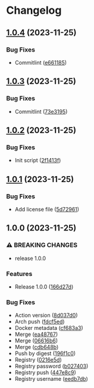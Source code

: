 # Changelog

## [1.0.4](https://github.com/netwatching/template.docker/compare/v1.0.3...v1.0.4) (2023-11-25)


### Bug Fixes

* Commitlint ([e661185](https://github.com/netwatching/template.docker/commit/e66118551475425062ba8633856b932acf9b5b4c))

## [1.0.3](https://github.com/netwatching/template.docker/compare/v1.0.2...v1.0.3) (2023-11-25)


### Bug Fixes

* Commitlint ([73e3195](https://github.com/netwatching/template.docker/commit/73e3195b89b1d4611da9fd8c0abeae0aaa6ec9ce))

## [1.0.2](https://github.com/netwatching/template.docker/compare/v1.0.1...v1.0.2) (2023-11-25)


### Bug Fixes

* Init script ([2f1413f](https://github.com/netwatching/template.docker/commit/2f1413ff29d9e78940eef9c38e1ab7f8d2ae4197))

## [1.0.1](https://github.com/netwatching/template.docker/compare/v1.0.0...v1.0.1) (2023-11-25)


### Bug Fixes

* Add license file ([5d72961](https://github.com/netwatching/template.docker/commit/5d7296104ab6009b09508554ecf84f09528426f1))

## 1.0.0 (2023-11-25)


### ⚠ BREAKING CHANGES

* release 1.0.0

### Features

* Release 1.0.0 ([166d27d](https://github.com/netwatching/template.docker/commit/166d27dcdedf26d8635649b1f80fcc2f32b7b63c))


### Bug Fixes

* Action version ([8d037d0](https://github.com/netwatching/template.docker/commit/8d037d0620516a0561192e925a7b7380b5b85da7))
* Arch push ([fdcf5ed](https://github.com/netwatching/template.docker/commit/fdcf5eda80f9bf219b23632eb7af21c8a050e6c9))
* Docker metadata ([cf683a3](https://github.com/netwatching/template.docker/commit/cf683a35ad422864ff722afdb4b98570f4609078))
* Merge ([ea48767](https://github.com/netwatching/template.docker/commit/ea487674f66a8ba6c9ca0d26a277fb6acb320f2b))
* Merge ([06616b6](https://github.com/netwatching/template.docker/commit/06616b6e892fd45085779bdccfa7a1214eb929b7))
* Merge ([cdb648b](https://github.com/netwatching/template.docker/commit/cdb648bd37287b17d26624f8d5cb49c0180a3c52))
* Push by digest ([196f1c0](https://github.com/netwatching/template.docker/commit/196f1c02c1d80182afcddd2a7bdb0ccce645b91c))
* Registry ([0216e5d](https://github.com/netwatching/template.docker/commit/0216e5d17469ab26bf21ab782b877e7ca758436c))
* Registry password ([b027403](https://github.com/netwatching/template.docker/commit/b027403e457dfb14ceabc125d86fc5c9fec0a613))
* Registry push ([447e8c9](https://github.com/netwatching/template.docker/commit/447e8c9e2248231e8c31f497f3a45e55bc8089dd))
* Registry username ([eedb7db](https://github.com/netwatching/template.docker/commit/eedb7db36caf82523f31df0ecb64fa1ba42b417f))
